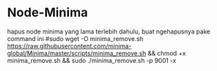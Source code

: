 # Node-Minima

hapus node minima yang lama terlebih dahulu, buat ngehapusnya pake command ini
#sudo wget -O minima_remove.sh https://raw.githubusercontent.com/minima-global/Minima/master/scripts/minima_remove.sh && chmod +x minima_remove.sh && sudo ./minima_remove.sh -p 9001 -x

